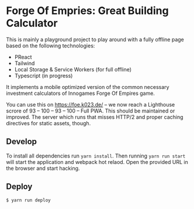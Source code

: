 # Forge Of Empries: Great Building Calculator

This is mainly a playground project to play around with a fully offline page
based on the following technologies:

* PReact
* Tailwind
* Local Storage & Service Workers (for full offline)
* Typescript (in progress)

It implements a mobile optimized version of the common necessary investment
calculators of Innogames Forge Of Empires game.

You can use this on https://foe.k023.de/ – we now reach a Lighthouse scrore of
93 – 100 – 93 – 100 – Full PWA. This should be maintained or improved. The
server which runs that misses HTTP/2 and proper caching directives for static
assets, though.

## Develop

To install all dependencies run `yarn install`. Then running `yarn run start`
will start the application and webpack hot relaod. Open the provided URL in the
browser and start hacking.

## Deploy

```
$ yarn run deploy
```
